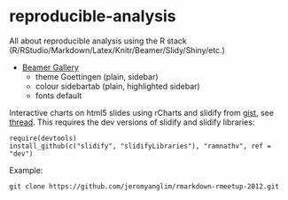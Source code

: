 reproducible-analysis
=====================

All about reproducible analysis using the R stack (R/RStudio/Markdown/Latex/Knitr/Beamer/Slidy/Shiny/etc.)

* [Beamer Gallery](http://deic.uab.es/~iblanes/beamer_gallery/individual/Goettingen-default-default.html)
  * theme
  Goettingen (plain, sidebar)
  * colour sidebartab (plain, highlighted sidebar)
  * fonts default

Interactive charts on html5 slides using rCharts and slidify from [gist](https://gist.github.com/3340d43d8c09ffcd53e3.git), see [thread](https://github.com/ramnathv/slidify/issues/244).  This requires the dev versions of slidify and slidify libraries:

```
require(devtools)
install_github(c("slidify", "slidifyLibraries"), "ramnathv", ref = "dev")
```

Example:
```
git clone https://github.com/jeromyanglim/rmarkdown-rmeetup-2012.git
```